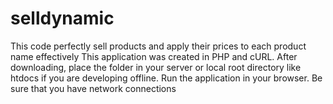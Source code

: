 # selldynamic
This code perfectly sell products and apply their prices to each product name effectively
This application was created in PHP and cURL.
After downloading, place the folder in your server or local root directory like htdocs if you are developing offline. Run the application in your browser. Be sure that you have network connections
